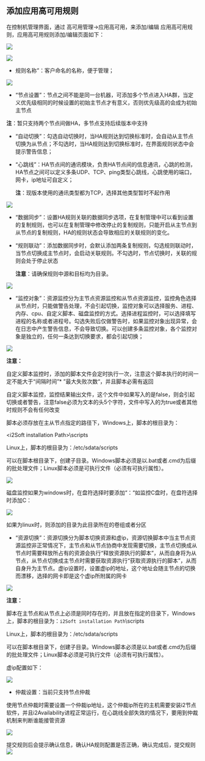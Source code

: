 ## 添加应用高可用规则

在控制机管理界面，通过 高可用管理-&gt;应用高可用，来添加/编辑 应用高可用规则，应用高可用规则添加/编辑页面如下：

![](/assets/V6.028615.png)

![](/assets/V6.028616.png)

*   规则名称”：客户命名的名称，便于管理；

![](/assets/V6.028617.png)

*   “节点设置”：节点之间不能是同一台机器，可添加多个节点进入HA群，当定义优先级相同的时候设置的初始主节点才有意义，否则优先级高的会成为初始主节点

 **注**：暂只支持两个节点间做HA，多节点支持后续版本中支持

* “自动切换”：勾选自动切换时，当HA规则达到切换标准时，会自动从主节点切换为从节点；不勾选时，当HA规则达到切换标准时，在界面规则状态中会提示警告信息；

*   “心跳线”：HA节点间的通讯模块，负责HA节点间的信息通讯，心跳的检测，HA节点之间可以定义多条UDP、TCP、ping类型心跳线，心跳使用的端口，网卡，ip地址可自定义；

    **注**：现版本使用的通讯类型都为TCP，选择其他类型暂时不起作用

![](/assets/V6.028713.png)

*   “数据同步”：设置HA规则关联的数据同步选项，在复制管理中可以看到设置的复制规则，也可以在复制管理中修改停止的复制规则，只能开启从主节点到从节点的复制规则，HA的规则状态会导致相应的关联规则的变化。

*   “规则联动”：添加数据同步时，会默认添加两条复制规则，勾选规则联动时，当节点切换成主节点时，会启动关联规则。不勾选时，节点切换时，关联的规则会处于停止状态

    **注意**：请确保规则中源和目标均为目录。

![](/assets/V6.028802.png)

*   “监控对象”：资源监控分为主节点资源监控和从节点资源监控，监控角色选择从节点时，只能做警告处理，不会引起切换，监控对象可以选择服务、进程、内存、cpu、自定义脚本、磁盘监控的方式。选择进程监控时，可以选择填写进程的名称或者进程号。勾选失败后仅做警告时，如果监控对象出现异常，会在日志中产生警告信息，不会导致切换。可以创建多条监控对象，各个监控对象是独立的，任何一条达到切换要求，都会引起切换；

![](/assets/V6.029030.png)

**注意：**

自定义脚本监控时，添加的脚本文件会定时执行一次，注意这个脚本执行的时间一定不能大于“间隔时间”* ”最大失败次数“，并且脚本必需有返回

自定义脚本监控，监控结果输出文件，这个文件中如果写入的是false，则会引起切换或者警告，注意false必须为文本的头5个字符，文件中写入的为true或者其他时规则不会有任何改变

脚本必须存放在主从节点指定的路径下，Windows上，脚本的根目录为：

&lt;i2Soft installation Path&gt;\scripts

Linux上，脚本的根目录为：/etc/sdata/scripts

可以在脚本根目录下，创建子目录。Windows脚本必须是以.bat或者.cmd为后缀的批处理文件；Linux脚本必须是可执行文件（必须有可执行属性）。

![](/assets/V6.029229.png)

磁盘监控如果为windows时，在盘符选择时要添加“：“如监控C盘时，在盘符选择时添加C：

![](/assets/V6.029575.png)

如果为linux时，则添加的目录为此目录所在的卷组或者分区

*   “资源切换”：资源切换分为脚本切换资源和虚ip，资源切换脚本中当主节点资源监控非正常情况下，主节点和从节点协商中发现需要切换，主节点切换成从节点时需要释放所占有的资源会执行“释放资源执行的脚本”，从而自身将为从节点，从节点切换成主节点时需要获取资源执行“获取资源执行的脚本”，从而自身升为主节点。虚ip设置时，设置虚ip的地址，这个地址会随主节点的切换而漂移，选择的网卡即是这个虚ip所附属的网卡

![](/assets/V6.029666.png)

**注意：**

脚本在主节点和从节点上必须是同时存在的，并且放在指定的目录下，Windows上，脚本的根目录为：`i2Soft installation Path`\scripts

Linux上，脚本的根目录为：/etc/sdata/scripts

可以在脚本根目录下，创建子目录。Windows脚本必须是以.bat或者.cmd为后缀的批处理文件；Linux脚本必须是可执行文件（必须有可执行属性）。

虚ip配置如下：

![](/assets/V6.030074.png)

*   仲裁设置：当前只支持节点仲裁

使用节点仲裁时需要设置一个仲裁ip地址，这个仲裁ip所在的主机需要安装i2节点软件，并且i2Availability进程正常运行，在心跳线全部失效的情况下，要用到仲裁机制来判断谁能接管资源

![](/assets/V6.030077.png)

提交规则后会提示确认信息，确认HA规则配置是否正确，确认完成后，提交规则
![](/assets/V6.132510.png)



